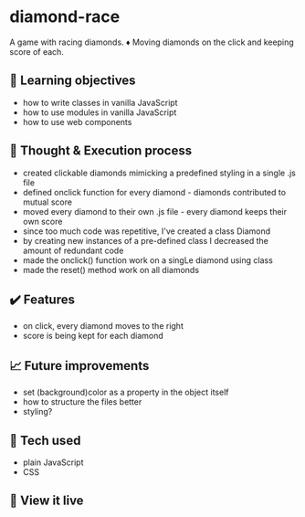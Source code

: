 # diamond-race

A game with racing diamonds. :diamonds: Moving diamonds on the click and keeping score of each.


## :brain: Learning objectives
- how to write classes in vanilla JavaScript
- how to use modules in vanilla JavaScript
- how to use web components

## :thought_balloon: Thought & Execution process
- created clickable diamonds mimicking a predefined styling in a single .js file
- defined onclick function for every diamond - diamonds contributed to mutual score
- moved every diamond to their own .js file - every diamond keeps their own score
- since too much code was repetitive, I've created a class Diamond
- by creating new instances of a pre-defined class I decreased the amount of redundant code
- made the onclick() function work on a singLe diamond using class
- made the reset() method work on all diamonds

## :heavy_check_mark: Features
- on click, every diamond moves to the right
- score is being kept for each diamond

## :chart_with_upwards_trend: Future improvements
- set (background)color as a property in the object itself
- how to structure the files better
- styling?

## :robot: Tech used 
- plain JavaScript
- CSS

## :eyes: View it live

